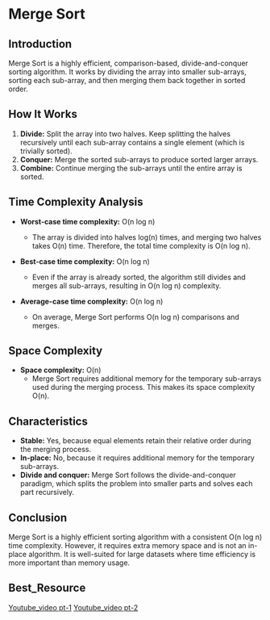 # Merge Sort

## Introduction
Merge Sort is a highly efficient, comparison-based, divide-and-conquer sorting algorithm. It works by dividing the array into smaller sub-arrays, sorting each sub-array, and then merging them back together in sorted order.

## How It Works
1. **Divide:** Split the array into two halves. Keep splitting the halves recursively until each sub-array contains a single element (which is trivially sorted).
2. **Conquer:** Merge the sorted sub-arrays to produce sorted larger arrays.
3. **Combine:** Continue merging the sub-arrays until the entire array is sorted.


## Time Complexity Analysis

- **Worst-case time complexity:** O(n log n)  
  - The array is divided into halves log(n) times, and merging two halves takes O(n) time. Therefore, the total time complexity is O(n log n).

- **Best-case time complexity:** O(n log n)  
  - Even if the array is already sorted, the algorithm still divides and merges all sub-arrays, resulting in O(n log n) complexity.

- **Average-case time complexity:** O(n log n)  
  - On average, Merge Sort performs O(n log n) comparisons and merges.

## Space Complexity

- **Space complexity:** O(n)  
  - Merge Sort requires additional memory for the temporary sub-arrays used during the merging process. This makes its space complexity O(n).

## Characteristics

- **Stable:** Yes, because equal elements retain their relative order during the merging process.
- **In-place:** No, because it requires additional memory for the temporary sub-arrays.
- **Divide and conquer:** Merge Sort follows the divide-and-conquer paradigm, which splits the problem into smaller parts and solves each part recursively.

## Conclusion
Merge Sort is a highly efficient sorting algorithm with a consistent O(n log n) time complexity. However, it requires extra memory space and is not an in-place algorithm. It is well-suited for large datasets where time efficiency is more important than memory usage.

## Best_Resource
[Youtube_video pt-1](https://youtu.be/TzeBrDU-JaY?si=vjE6OajeBVkwOsf0)
[Youtube_video pt-2](https://youtu.be/0nlPxaC2lTw?si=p08_O0cYvdhQ_k5X)